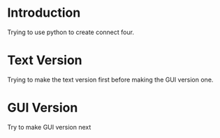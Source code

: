 # Introduction
Trying to use python to create connect four.

# Text Version
Trying to make the text version first before making the GUI version one.

# GUI Version
Try to make GUI version next